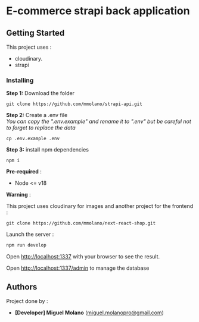 # E-commerce strapi back application
## Getting Started


This project uses :
- cloudinary.
- strapi

### Installing

**Step 1:** Download the folder

```
git clone https://github.com/mmolano/strapi-api.git
```

**Step 2:** Create a .env file
<br />
*You can copy the ".env.example" and rename it to ".env" but be careful not to forget to replace the data*
```
cp .env.example .env
```

**Step 3:** install npm dependencies
```
npm i
```

**Pre-required** :
- Node <= v18

**Warning** :

This project uses cloudinary for images and another project for the frontend : 

```
git clone https://github.com/mmolano/next-react-shop.git 
```

Launch the server : 

```bash
npm run develop
```

Open [http://localhost:1337](http://localhost:1337) with your browser to see the result.

Open [http://localhost:1337/admin](http://localhost:1337/admin) to manage the database

## Authors

Project done by : 

* **[Developer] Miguel Molano** (miguel.molanopro@gmail.com)
